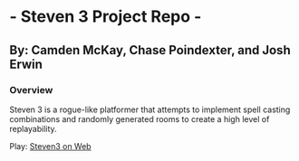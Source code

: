 # - Steven 3 Project Repo -
## By: Camden McKay, Chase Poindexter, and Josh Erwin
### Overview
  Steven 3 is a rogue-like platformer that attempts to implement spell casting combinations and randomly generated rooms to create a high level of replayability.


Play: [Steven3 on Web](https://tri-quad.net/steven3)
